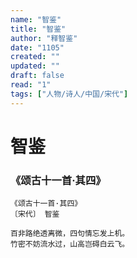 ```yaml
---
name: "智鉴"
title: "智鉴"
author: "释智鉴"
date: "1105"
created: ""
updated: ""
draft: false
read: "1"
tags: ["人物/诗人/中国/宋代"]
---
```


# 智鉴

### 《颂古十一首·其四》

```
《颂古十一首·其四》
〔宋代〕 智鉴

百非路绝透离微，四句情忘发上机。
竹密不妨流水过，山高岂碍白云飞。
```

